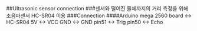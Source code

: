 ##Ultrasonic sensor connection
###센서와 떨어진 물체까지의 거리 측정을 위해 초음파센서 HC-SR04 이용
###Connection
####Arduino mega 2560 board <-> HC-SR04
                     5V <-> VCC
                    GND <-> GND
                  pin51 <-> Trig
                  pin50 <-> Echo
